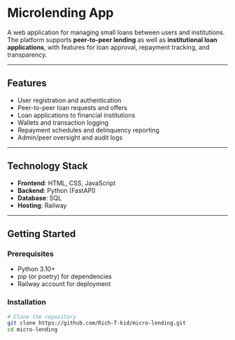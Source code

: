# Microlending App

A web application for managing small loans between users and institutions.  
The platform supports **peer-to-peer lending** as well as **institutional loan applications**, with features for loan approval, repayment tracking, and transparency.

---

## Features
- User registration and authentication
- Peer-to-peer loan requests and offers
- Loan applications to financial institutions
- Wallets and transaction logging
- Repayment schedules and delinquency reporting
- Admin/peer oversight and audit logs

---

## Technology Stack
- **Frontend**: HTML, CSS, JavaScript  
- **Backend**: Python (FastAPI)  
- **Database**: SQL  
- **Hosting**: Railway  

---

## Getting Started

### Prerequisites
- Python 3.10+
- pip (or poetry) for dependencies
- Railway account for deployment

### Installation
```bash
# Clone the repository
git clone https://github.com/Rich-T-kid/micro-lending.git
cd micro-lending

